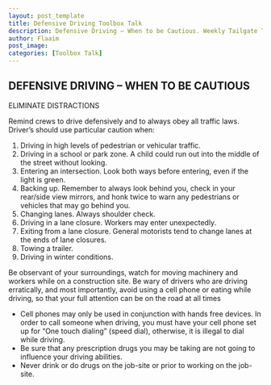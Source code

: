 ```yaml
---
layout: post_template
title: Defensive Driving Toolbox Talk
description: Defensive Driving – When to be Cautious. Weekly Tailgate Topic. 
author: Flaaim
post_image: 
categories: [Toolbox Talk]
---
```



## DEFENSIVE DRIVING – WHEN TO BE CAUTIOUS

ELIMINATE DISTRACTIONS

Remind crews to drive defensively and to always obey all traffic laws.  Driver’s should use particular caution when:

1.	Driving in high levels of pedestrian or vehicular traffic. 
2.	Driving in a school or park zone.  A child could run out into the middle of the street without looking.
3.	Entering an intersection.  Look both ways before entering, even if the light is green.
4.	Backing up.  Remember to always look behind you, check in your rear/side view mirrors, and honk twice to warn any pedestrians or vehicles that may go behind you.
5.	Changing lanes.  Always shoulder check.
6.	Driving in a lane closure.  Workers may enter unexpectedly.
7.	Exiting from a lane closure.  General motorists tend to change lanes at the ends of lane closures.
8.	Towing a trailer.
9.	Driving in winter conditions.


Be observant of your surroundings, watch for moving machinery and workers while on a construction site.  Be wary of drivers who are driving erratically, and most importantly, avoid using a cell phone or eating while driving, so that your full attention can be on the road at all times

- Cell phones may only be used in conjunction with hands free devices.  In order to call someone when driving, you must have your cell phone set up for “One touch dialing” (speed dial), otherwise, it is illegal to dial while driving.
- Be sure that any prescription drugs you may be taking are not going to influence your driving abilities.
- Never drink or do drugs on the job-site or prior to working on the job-site. 
